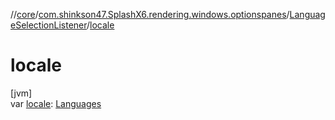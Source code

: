 //[core](../../../index.md)/[com.shinkson47.SplashX6.rendering.windows.optionspanes](../index.md)/[LanguageSelectionListener](index.md)/[locale](locale.md)

# locale

[jvm]\
var [locale](locale.md): [Languages](../../com.shinkson47.SplashX6.utility/-languages/index.md)
